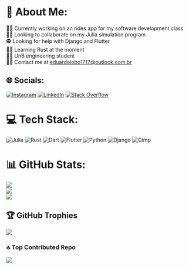 # 💫 About Me:
👨‍🎨 Currently working on an rides app for my software development class<br>👩‍💻 Looking to collaborate on my Julia simulation program<br>🕵️ Looking for help with Django and Flutter<br>👩‍🏭 Learning Rust at the moment<br>👨‍🎓 UnB engineering student<br>🧞‍♀️ Contact me at eduardolobo1717@outlook.com.br


## 🌐 Socials:
[![Instagram](https://img.shields.io/badge/Instagram-%23E4405F.svg?logo=Instagram&logoColor=white)](https://instagram.com/edu.moreira_) [![LinkedIn](https://img.shields.io/badge/LinkedIn-%230077B5.svg?logo=linkedin&logoColor=white)](https://linkedin.com/in/eduardo-lôbo-moreira-7b0388339) [![Stack Overflow](https://img.shields.io/badge/-Stackoverflow-FE7A16?logo=stack-overflow&logoColor=white)](https://stackoverflow.com/users/28332410) 

# 💻 Tech Stack:
![Julia](https://img.shields.io/badge/-Julia-9558B2?style=flat&logo=julia&logoColor=white) ![Rust](https://img.shields.io/badge/rust-%23000000.svg?style=flat&logo=rust&logoColor=white) ![Dart](https://img.shields.io/badge/dart-%230175C2.svg?style=flat&logo=dart&logoColor=white) ![Flutter](https://img.shields.io/badge/Flutter-%2302569B.svg?style=flat&logo=Flutter&logoColor=white) ![Python](https://img.shields.io/badge/python-3670A0?style=flat&logo=python&logoColor=ffdd54) ![Django](https://img.shields.io/badge/django-%23092E20.svg?style=flat&logo=django&logoColor=white) ![Gimp](https://img.shields.io/badge/Gimp-657D8B?style=flat&logo=gimp&logoColor=FFFFFF)
# 📊 GitHub Stats:
![](https://github-readme-stats.vercel.app/api?username=EduLboM&theme=ayu-mirage&hide_border=false&include_all_commits=false&count_private=false)<br/>
![](https://github-readme-streak-stats.herokuapp.com/?user=EduLboM&theme=ayu-mirage&hide_border=false)<br/>
![](https://github-readme-stats.vercel.app/api/top-langs/?username=EduLboM&theme=ayu-mirage&hide_border=false&include_all_commits=false&count_private=false&layout=compact)

## 🏆 GitHub Trophies
![](https://github-profile-trophy.vercel.app/?username=EduLboM&theme=ayu-mirage&no-frame=false&no-bg=true&margin-w=4)

### 🔝 Top Contributed Repo
![](https://github-contributor-stats.vercel.app/api?username=EduLboM&limit=5&theme=ayu-mirage&combine_all_yearly_contributions=true)

<!-- Proudly created with GPRM ( https://gprm.itsvg.in ) -->
